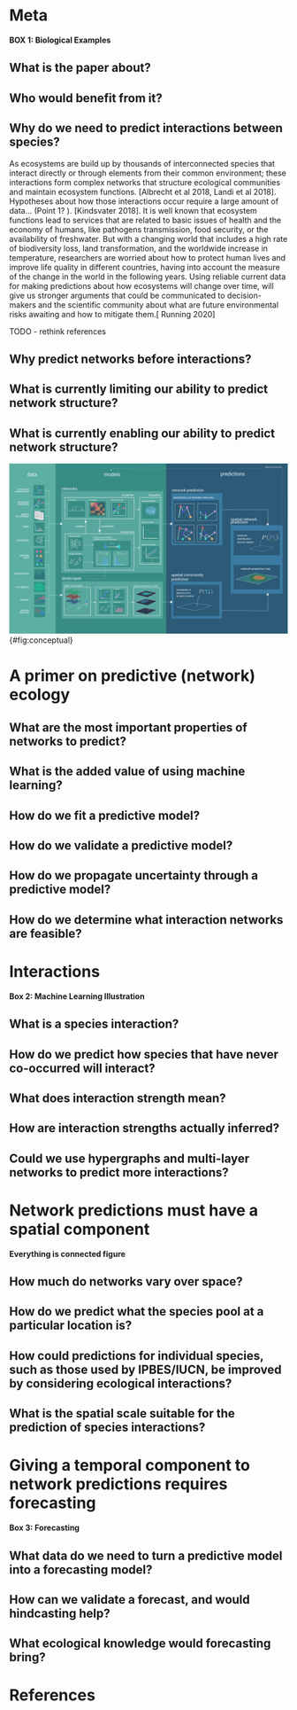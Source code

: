 # Meta

**BOX 1: Biological Examples**

## What is the paper about?

## Who would benefit from it?

## Why do we need to predict interactions between species?

As ecosystems are build up by thousands of interconnected species that interact directly or through elements from their common environment; these interactions form complex networks that structure ecological communities and maintain ecosystem functions.  [Albrecht et al 2018, Landi et al 2018]. Hypotheses about how those interactions occur require a large amount of data... (Point 1? ).  [Kindsvater 2018]. 
It is well known that ecosystem functions lead to services that are related to basic issues of health and the economy of humans, like pathogens transmission, food security, or the availability of freshwater. But with a changing world that includes a high rate of biodiversity loss, land transformation, and the worldwide increase in temperature, researchers are worried about how to protect human lives and improve life quality in different countries,  having into account the measure of the change in the world in the following years. Using reliable current data for making predictions about how ecosystems will change over time, will give us stronger arguments that could be communicated to decision-makers and the scientific community about what are future environmental risks awaiting and how to mitigate them.[ Running 2020] 


TODO - rethink references

## Why predict networks before interactions?

## What is currently limiting our ability to predict network structure?

## What is currently enabling our ability to predict network structure?

![TODO](figures/conceptual.png){#fig:conceptual}

# A primer on predictive (network) ecology

## What are the most important properties of networks to predict?

## What is the added value of using machine learning?

## How do we fit a predictive model?

## How do we validate a predictive model?

## How do we propagate uncertainty through a predictive model?

## How do we determine what interaction networks are feasible?

# Interactions

**Box 2: Machine Learning Illustration**

## What is a species interaction?

## How do we predict how species that have never co-occurred will interact?

## What does interaction strength mean?

## How are interaction strengths actually inferred? 

## Could we use hypergraphs and multi-layer networks to predict more interactions? 

# Network predictions must have a spatial component

**Everything is connected figure**

## How much do networks vary over space?

## How do we predict what the species pool at a particular location is?

## How could predictions for individual species, such as those used by IPBES/IUCN, be improved by considering ecological interactions?

## What is the spatial scale suitable for the prediction of species interactions?

# Giving a temporal component to network predictions requires forecasting

**Box 3: Forecasting**

## What data do we need to turn a predictive model into a forecasting model?

## How can we validate a forecast, and would hindcasting help?

## What ecological knowledge would forecasting bring?

# References
